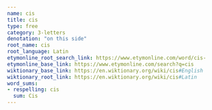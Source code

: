 ```yaml
---
name: cis
title: cis
type: free
category: 3-letters
denotation: "on this side"
root_name: cis
root_language: Latin
etymonline_root_search_link: https://www.etymonline.com/word/cis-
etymonline_base_link: https://www.etymonline.com/search?q=cis
wiktionary_base_link: https://en.wiktionary.org/wiki/cis#English
wiktionary_root_link: https://en.wiktionary.org/wiki/cis#Latin
word_sums:
- respelling: cis
  sum: Cis
---
```

